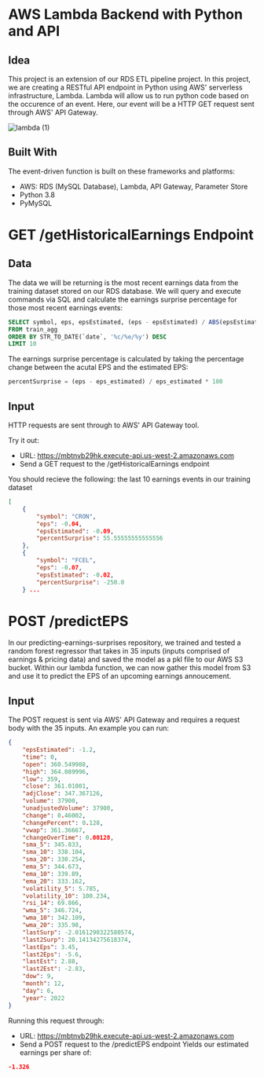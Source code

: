 # AWS Lambda Backend with Python and API 

## Idea
This project is an extension of our RDS ETL pipeline project. In this project, we are creating a RESTful API endpoint in Python using AWS' serverless infrastructure, Lambda. Lambda will allow us to run python code based on the occurence of an event. Here, our event will be a HTTP GET request sent through AWS' API Gateway. 

![lambda (1)](https://user-images.githubusercontent.com/45079557/154608639-53fd97bb-c3c9-4242-bde8-cc0c556abcf9.png)

## Built With
The event-driven function is built on these frameworks and platforms:
* AWS: RDS (MySQL Database), Lambda, API Gateway, Parameter Store
* Python 3.8
* PyMySQL

# GET /getHistoricalEarnings Endpoint
## Data
The data we will be returning is the most recent earnings data from the training dataset stored on our RDS database. We will query and execute commands via SQL and calculate the earnings surprise percentage for those most recent earnings events:
```sql
SELECT symbol, eps, epsEstimated, (eps - epsEstimated) / ABS(epsEstimated) * 100 AS percentSurprise
FROM train_agg
ORDER BY STR_TO_DATE(`date`, '%c/%e/%y') DESC
LIMIT 10
```

The earnings surprise percentage is calculated by taking the percentage change between the acutal EPS and the estimated EPS: 
```python
percentSurprise = (eps - eps_estimated) / eps_estimated * 100
```

## Input
HTTP requests are sent through to AWS' API Gateway tool.

Try it out:
* URL: https://mbtnvb29hk.execute-api.us-west-2.amazonaws.com
* Send a GET request to the /getHistoricalEarnings endpoint

You should recieve the following: the last 10 earnings events in our training dataset
```json
[
    {
        "symbol": "CRON",
        "eps": -0.04,
        "epsEstimated": -0.09,
        "percentSurprise": 55.55555555555556
    },
    {
        "symbol": "FCEL",
        "eps": -0.07,
        "epsEstimated": -0.02,
        "percentSurprise": -250.0
    } ...
```
# POST /predictEPS
In our predicting-earnings-surprises repository, we trained and tested a random forest regressor that takes in 35 inputs (inputs comprised of earnings & pricing data) and saved the model as a pkl file to our AWS S3 bucket. Within our lambda function, we can now gather this model from S3 and use it to predict the EPS of an upcoming earnings annoucement. 

## Input
The POST request is sent via AWS' API Gateway and requires a request body with the 35 inputs. An example you can run:

```json
{
    "epsEstimated": -1.2,
    "time": 0,
    "open": 360.549988,
    "high": 364.089996,
    "low": 359,
    "close": 361.01001,
    "adjClose": 347.367126,
    "volume": 37900,
    "unadjustedVolume": 37900,
    "change": 0.46002,
    "changePercent": 0.128,
    "vwap": 361.36667,
    "changeOverTime": 0.00128,
    "sma_5": 345.833,
    "sma_10": 338.104,
    "sma_20": 330.254,
    "ema_5": 344.673,
    "ema_10": 339.89,
    "ema_20": 333.162,
    "volatility_5": 5.785,
    "volatility_10": 100.234,
    "rsi_14": 69.866,
    "wma_5": 346.724,
    "wma_10": 342.109,
    "wma_20": 335.98,
    "lastSurp": -2.0161290322580574,
    "last2Surp": 20.14134275618374,
    "lastEps": 3.45,
    "last2Eps": -5.6,
    "lastEst": 2.88,
    "last2Est": -2.83,
    "dow": 9,
    "month": 12,
    "day": 6,
    "year": 2022
}
```
Running this request through:
* URL: https://mbtnvb29hk.execute-api.us-west-2.amazonaws.com
* Send a POST request to the /predictEPS endpoint
Yields our estimated earnings per share of:
```json
-1.326
```
